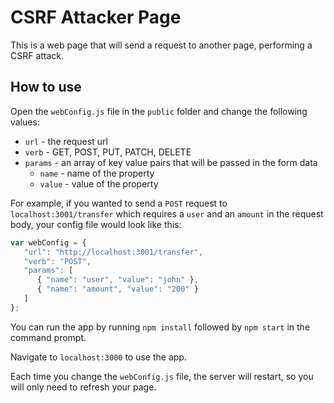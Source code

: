 CSRF Attacker Page
==================
This is a web page that will send a request to
another page, performing a CSRF attack.

How to use
----------
Open the `webConfig.js` file in the `public` folder
and change the following values:
* `url` - the request url
* `verb` - GET, POST, PUT, PATCH, DELETE
* `params` - an array of key value pairs that will be passed in the form data 
   - `name` - name of the property
   - `value` - value of the property

For example, if you wanted to send a `POST` request to
`localhost:3001/transfer` which requires a `user` and an `amount` in the request body, your config file would look like this:

```js
var webConfig = {
   "url": "http://localhost:3001/transfer",
   "verb": "POST",
   "params": [
      { "name": "user", "value": "john" },
      { "name": "amount", "value": "200" }
   ]
};
```
You can run the app by running `npm install` followed by `npm start` in the command prompt.

Navigate to `localhost:3000` to use the app.

Each time you change the `webConfig.js` file, the server will restart,
so you will only need to refresh your page.
